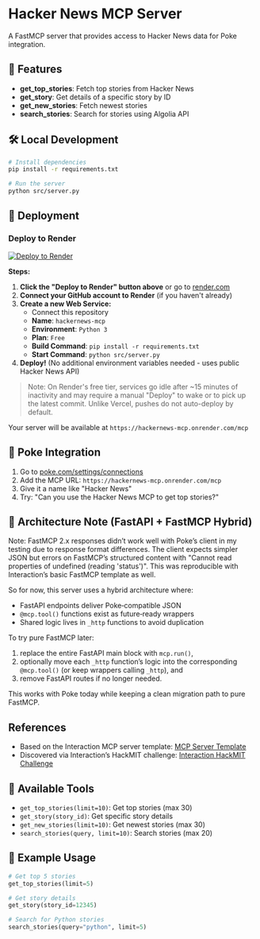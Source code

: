 # Hacker News MCP Server

A FastMCP server that provides access to Hacker News data for Poke integration.

## 🚀 Features

- **get_top_stories**: Fetch top stories from Hacker News
- **get_story**: Get details of a specific story by ID
- **get_new_stories**: Fetch newest stories
- **search_stories**: Search for stories using Algolia API

## 🛠️ Local Development

```bash
# Install dependencies
pip install -r requirements.txt

# Run the server
python src/server.py
```

## 🚢 Deployment

### Deploy to Render

[![Deploy to Render](https://render.com/images/deploy-to-render-button.svg)](https://render.com/deploy)

**Steps:**
1. **Click the "Deploy to Render" button above** or go to [render.com](https://render.com)
2. **Connect your GitHub account to Render** (if you haven't already)
3. **Create a new Web Service:**
   - Connect this repository
   - **Name**: `hackernews-mcp`
   - **Environment**: `Python 3`
   - **Plan**: `Free`
   - **Build Command**: `pip install -r requirements.txt`
   - **Start Command**: `python src/server.py`
4. **Deploy!** (No additional environment variables needed - uses public Hacker News API)

> Note: On Render's free tier, services go idle after ~15 minutes of inactivity and may require a manual "Deploy" to wake or to pick up the latest commit. Unlike Vercel, pushes do not auto-deploy by default.

Your server will be available at `https://hackernews-mcp.onrender.com/mcp`

## 🎯 Poke Integration

1. Go to [poke.com/settings/connections](https://poke.com/settings/connections)
2. Add the MCP URL: `https://hackernews-mcp.onrender.com/mcp`
3. Give it a name like "Hacker News"
4. Try: "Can you use the Hacker News MCP to get top stories?"

## 🧩 Architecture Note (FastAPI + FastMCP Hybrid)

Note: FastMCP 2.x responses didn’t work well with Poke’s client in my testing due to response format differences. The client expects simpler JSON but errors on FastMCP’s structured content with "Cannot read properties of undefined (reading 'status')". This was reproducible with Interaction’s basic FastMCP template as well.

So for now, this server uses a hybrid architecture where:
- FastAPI endpoints deliver Poke‑compatible JSON
- `@mcp.tool()` functions exist as future‑ready wrappers
- Shared logic lives in `_http` functions to avoid duplication

To try pure FastMCP later:
1) replace the entire FastAPI main block with `mcp.run()`,
2) optionally move each `_http` function’s logic into the corresponding `@mcp.tool()` (or keep wrappers calling `_http`), and
3) remove FastAPI routes if no longer needed.

This works with Poke today while keeping a clean migration path to pure FastMCP.

## References

- Based on the Interaction MCP server template: [MCP Server Template](https://github.com/InteractionCo/mcp-server-template/tree/main)
- Discovered via Interaction’s HackMIT challenge: [Interaction HackMIT Challenge](https://interaction.co/HackMIT)

## 🔧 Available Tools

- `get_top_stories(limit=10)`: Get top stories (max 30)
- `get_story(story_id)`: Get specific story details
- `get_new_stories(limit=10)`: Get newest stories (max 30)
- `search_stories(query, limit=10)`: Search stories (max 20)

## 📝 Example Usage

```python
# Get top 5 stories
get_top_stories(limit=5)

# Get story details
get_story(story_id=12345)

# Search for Python stories
search_stories(query="python", limit=5)
```
